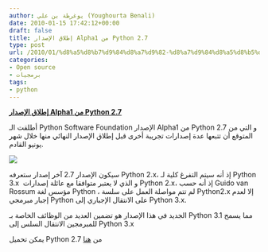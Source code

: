 ```yaml
---
author: يوغرطة بن علي (Youghourta Benali)
date: 2010-01-15 17:42:12+00:00
draft: false
title: إطلاق الإصدار Alpha1 من Python 2.7
type: post
url: /2010/01/%d8%a5%d8%b7%d9%84%d8%a7%d9%82-%d8%a7%d9%84%d8%a5%d8%b5%d8%af%d8%a7%d8%b1-alpha1-%d9%85%d9%86-python-2-7/
categories:
- Open source
- برمجيات
tags:
- python
---
```


[**إطلاق الإصدار Alpha1 من Python 2.7**](https://www.it-scoop.com/2010/01/%d8%a5%d8%b7%d9%84%d8%a7%d9%82-%d8%a7%d9%84%d8%a5%d8%b5%d8%af%d8%a7%d8%b1-alpha1-%d9%85%d9%86-python-2-7/)


أطلقت الـ Python Software Foundation الإصدار Alpha1 من Python 2.7 و التي من المتوقع أن تتبعها عدة إصدارات تجريبة أخرى قبل إطلاق الإصدار النهائي منها خلال شهر يونيو القادم.

[![](https://www.it-scoop.com/wp-content/uploads/2010/01/python-logo-300x101.png)
](https://www.it-scoop.com/2010/01/%d8%a5%d8%b7%d9%84%d8%a7%d9%82-%d8%a7%d9%84%d8%a5%d8%b5%d8%af%d8%a7%d8%b1-alpha1-%d9%85%d9%86-python-2-7/)

سيكون الإصدار 2.7 آخر إصدار ستعرفه Python 2.x، إذ أنه سيتم التفرغ كلية لـ Python 3.x  و الذي لا يعتبر متوافقا مع عائلة إصدارات Python 2.x، إذ أنه حسب Guido van Rossum مؤسس لغة Python ، لم تتم مواصلة العمل على سلسة Python2.x إلا لعدم إجبار مبرمجي Python على الانتقال الإجباري إلى Python 3.x.

الجديد في هذا الإصدار هو تضمين العديد من الوظائف الخاصة بـ Python 3.1 مما يسمح للمبرمجين الانتقال السلس إلى Python 3.x

يمكن تحميل Python 2.7 من [هنا](http://www.python.org/download/releases/2.7/)
